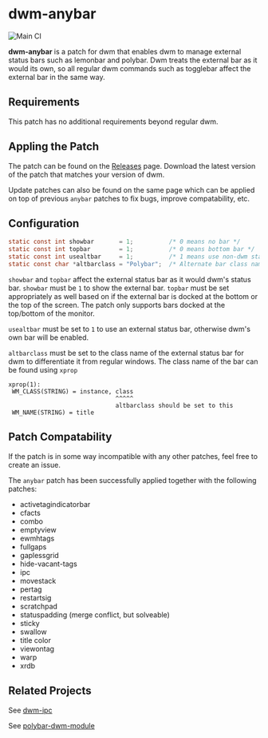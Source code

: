 # dwm-anybar
![Main CI](https://github.com/mihirlad55/dwm-ipc/workflows/Main%20CI/badge.svg)

**dwm-anybar** is a patch for dwm that enables dwm to manage external status
bars such as lemonbar and polybar. Dwm treats the external bar as it would its
own, so all regular dwm commands such as togglebar affect the external bar in
the same way.


## Requirements
This patch has no additional requirements beyond regular dwm.


## Appling the Patch
The patch can be found on the
[Releases](https://github.com/mihirlad55/dwm-anybar/releases) page. Download the
latest version of the patch that matches your version of dwm.

Update patches can also be found on the same page which can be applied on top of
previous `anybar` patches to fix bugs, improve compatability, etc.


## Configuration
```c
static const int showbar       = 1;          /* 0 means no bar */
static const int topbar        = 1;          /* 0 means bottom bar */
static const int usealtbar     = 1;          /* 1 means use non-dwm status bar */
static const char *altbarclass = "Polybar";  /* Alternate bar class name */
```
`showbar` and `topbar` affect the external status bar as it would dwm's status
bar. `showbar` must be `1` to show the external bar. `topbar` must be set
appropriately as well based on if the external bar is docked at the bottom or
the top of the screen. The patch only supports bars docked at the top/bottom of
the monitor.

`usealtbar` must be set to `1` to use an external status bar, otherwise dwm's
own bar will be enabled.

`altbarclass` must be set to the class name of the external status bar for dwm
to differentiate it from regular windows. The class name of the bar can be found
using `xprop`

```
xprop(1):
 WM_CLASS(STRING) = instance, class
                              ^^^^^
                              altbarclass should be set to this
 WM_NAME(STRING) = title
```


## Patch Compatability
If the patch is in some way incompatible with any other patches, feel free to
create an issue.

The `anybar` patch has been successfully applied together with the following
patches:
* activetagindicatorbar
* cfacts
* combo
* emptyview
* ewmhtags
* fullgaps
* gaplessgrid
* hide-vacant-tags
* ipc
* movestack
* pertag
* restartsig
* scratchpad
* statuspadding (merge conflict, but solveable)
* sticky
* swallow
* title color
* viewontag
* warp
* xrdb


## Related Projects
See [dwm-ipc](https://github.com/mihirlad55/dwm-ipc)

See [polybar-dwm-module](https://github.com/mihirlad55/polybar-dwm-module)
